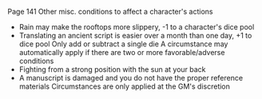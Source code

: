 Page 141
Other misc. conditions to affect a character's actions
- Rain may make the rooftops more slippery, -1 to a character's dice pool
- Translating an ancient script is easier over a month than one day, +1 to dice pool
Only add or subtract a single die
A circumstance may automatically apply if there are two or more favorable/adverse conditions
- Fighting from a strong position with the sun at your back
- A manuscript is damaged and you do not have the proper reference materials
Circumstances are only applied at the GM's discretion